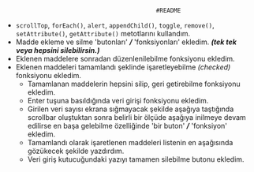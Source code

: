                                               #README
+ `scrollTop`, `forEach()`, `alert`, `appendChild()`, `toggle`, `remove()`, `setAttribute()`, `getAttribute()` metotlarını kullandım.
 + Madde ekleme ve silme 'butonları' ***/*** 'fonksiyonları' ekledim. ***(tek tek veya hepsini silebilirsin.)***
  + Eklenen maddelere sonradan düzenlenilebilme fonksiyonu ekledim.
   + Eklenen maddeleri tamamlandı şeklinde işaretleyebilme *(checked)* fonksiyonu ekledim.
      + Tamamlanan maddelerin hepsini silip, geri getirebilme fonksiyonu ekledim.
       + Enter tuşuna basıldığında veri girişi fonksiyonu ekledim.
        + Girilen veri sayısı ekrana sığmayacak şekilde aşağıya taştığında scrollbar oluştuktan sonra belirli bir ölçüde aşağıya inilmeye devam edilirse en başa gelebilme özelliğinde 'bir buton' ***/*** 'fonksiyon' ekledim.
        + Tamamlandı olarak işaretlenen maddeleri listenin en aşağısında gözükecek şekilde yazdırdım.
     + Veri giriş kutucuğundaki yazıyı tamamen silebilme butonu ekledim.
 
